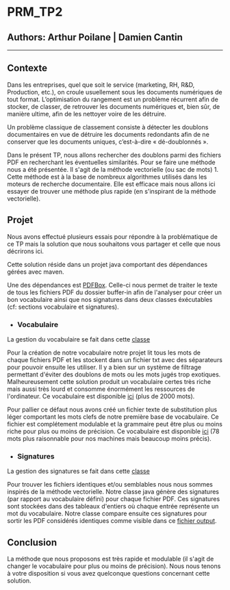 # PRM_TP2

## Authors: Arthur Poilane | Damien Cantin

---

## Contexte

Dans les entreprises, quel que soit le service (marketing, RH, R&D, Production, etc.), on croule usuellement sous les documents numériques de tout format. L’optimisation du rangement est un problème récurrent afin de stocker, de classer, de retrouver les documents numériques et, bien sûr, de manière ultime, afin de les nettoyer voire de les détruire.

Un problème classique de classement consiste à détecter les doublons documentaires en vue de détruire les documents redondants afin de ne conserver que les documents uniques, c’est-à-dire « dé-doublonnés ». 

Dans le présent TP, nous allons rechercher des doublons parmi des fichiers PDF en recherchant les éventuelles similarités. Pour se faire une méthode nous a été présentée. Il s'agit de la méthode vectorielle (ou sac de mots) 1. Cette méthode est à la base de nombreux algorithmes utilisés dans les moteurs de recherche documentaire. Elle est efficace mais nous allons ici essayer de trouver une méthode plus rapide (en s'inspirant de la méthode vectorielle).

## Projet

Nous avons effectué plusieurs essais pour répondre à la problématique de ce TP mais la solution que nous souhaitons vous partager et celle que nous décrirons ici.

Cette solution réside dans un projet java comportant des dépendances gérées avec maven.

Une des dépendances est [PDFBox](https://mvnrepository.com/artifact/org.apache.pdfbox/pdfbox/2.0.4). Celle-ci nous permet de traiter le texte de tous les fichiers PDF du dossier buffer-in afin de l'analyser pour créer un bon vocabulaire ainsi que nos signatures dans deux classes éxécutables (cf: sections vocabulaire et signatures).


- ### Vocabulaire

La gestion du vocabulaire se fait dans cette [classe](src/main/java/VocabularyGenerator.java)

Pour la création de notre vocabulaire notre projet lit tous les mots de chaque fichiers PDF et les stockent dans un fichier txt avec des séparateurs pour pouvoir ensuite les utiliser. Il y a bien sur un système de filtrage permettant d'éviter des doublons de mots ou les mots jugés trop exotiques. Malheureusement cette solution produit un vocabulaire certes très riche mais aussi très lourd et consomme énormément les ressources de l'ordinateur. Ce vocabulaire est disponible [ici](vocabulary.txt) (plus de 2000 mots).

Pour pallier ce défaut nous avons créé un fichier texte de substitution plus léger comportant les mots clefs de notre première base de vocabulaire. Ce fichier est complétement modulable et la grammaire peut être plus ou moins riche pour plus ou moins de précision. Ce vocabulaire est disponible [ici](simpleVoc.txt) (78 mots plus raisonnable pour nos machines mais beaucoup moins précis). 


- ### Signatures 

La gestion des signatures se fait dans cette [classe](src/main/java/SignGenerator.java)

Pour trouver les fichiers identiques et/ou semblables nous nous sommes inspirés de la méthode vectorielle. Notre classe java génère des signatures (par rapport au vocabulaire défini) pour chaque fichier PDF. Ces signatures sont stockées dans des tableaux d'entiers où chaque entrée représente un mot du vocabulaire. Notre classe compare ensuite ces signatures pour sortir les PDF considérés identiques comme visible dans ce [fichier output](output.txt). 

## Conclusion

La méthode que nous proposons est très rapide et modulable (il s'agit de changer le vocabulaire pour plus ou moins de précision). 
Nous nous tenons à votre disposition si vous avez quelconque questions concernant cette solution. 
